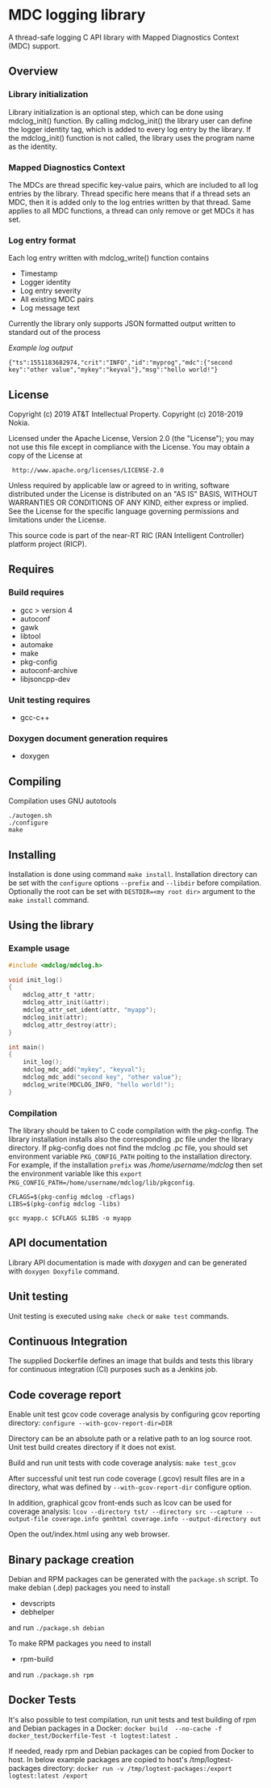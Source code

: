 


MDC logging library
===================

A thread-safe logging C API library with Mapped Diagnostics Context (MDC) support.

Overview
--------

### Library initialization

Library initialization is an optional step, which can be done using mdclog_init() function.
By calling mdclog_init() the library user can define the logger identity tag, which is added to every log entry by
the library. If the mdclog_init() function is not called, the library uses the program name as the identity.

### Mapped Diagnostics Context

The MDCs are thread specific key-value pairs, which are included to all log entries by the library.
Thread specific here means that if a thread sets an MDC, then it is added only to the log entries
written by that thread. Same applies to all MDC functions, a thread can only remove or get MDCs
it has set.

### Log entry format

Each log entry written with mdclog_write() function contains

 * Timestamp
 * Logger identity
 * Log entry severity
 * All existing MDC pairs
 * Log message text

Currently the library only supports JSON formatted output written to standard out of the process

*Example log output*

`{"ts":1551183682974,"crit":"INFO","id":"myprog","mdc":{"second key":"other value","mykey":"keyval"},"msg":"hello world!"}`


License
-------
 Copyright (c) 2019 AT&T Intellectual Property.
 Copyright (c) 2018-2019 Nokia.

 Licensed under the Apache License, Version 2.0 (the "License");
 you may not use this file except in compliance with the License.
 You may obtain a copy of the License at

     http://www.apache.org/licenses/LICENSE-2.0

 Unless required by applicable law or agreed to in writing, software
 distributed under the License is distributed on an "AS IS" BASIS,
 WITHOUT WARRANTIES OR CONDITIONS OF ANY KIND, either express or implied.
 See the License for the specific language governing permissions and
 limitations under the License.

 This source code is part of the near-RT RIC (RAN Intelligent Controller)
 platform project (RICP).


Requires
--------

### Build requires
* gcc > version 4
* autoconf
* gawk
* libtool
* automake
* make
* pkg-config
* autoconf-archive
* libjsoncpp-dev

### Unit testing requires
* gcc-c++

### Doxygen document generation requires
* doxygen

Compiling
---------

Compilation uses GNU autotools

```
./autogen.sh
./configure
make
```

Installing
----------

Installation is done using command `make install`.
Installation directory can be set with the `configure` options `--prefix` and `--libdir` before compilation.
Optionally the root can be set with `DESTDIR=<my root dir>` argument to the `make install` command.

Using the library
-----------------

### Example usage

```c
#include <mdclog/mdclog.h>

void init_log()
{
    mdclog_attr_t *attr;
    mdclog_attr_init(&attr);
    mdclog_attr_set_ident(attr, "myapp");
    mdclog_init(attr);
    mdclog_attr_destroy(attr);
}

int main()
{
    init_log();
    mdclog_mdc_add("mykey", "keyval");
    mdclog_mdc_add("second key", "other value");
    mdclog_write(MDCLOG_INFO, "hello world!");
}
```

### Compilation
The library should be taken to C code compilation with the pkg-config. The library installation installs also the corresponding
.pc file under the library directory. If pkg-config does not find the mdclog .pc file, you should set environment
variable `PKG_CONFIG_PATH` poiting to the installation directory. For example, if the installation `prefix` was */home/username/mdclog* then
set the environment variable like this `export PKG_CONFIG_PATH=/home/username/mdclog/lib/pkgconfig`.

```
CFLAGS=$(pkg-config mdclog -cflags)
LIBS=$(pkg-config mdclog -libs)

gcc myapp.c $CFLAGS $LIBS -o myapp
```

API documentation
-----------------

Library API documentation is made with *doxygen* and can be generated with `doxygen Doxyfile` command.


Unit testing
------------

Unit testing is executed using `make check` or `make test` commands.


Continuous Integration
----------------------

The supplied Dockerfile defines an image that builds and tests this library
for continuous integration (CI) purposes such as a Jenkins job.


Code coverage report
--------------------

Enable unit test gcov code coverage analysis by configuring gcov reporting
directory:
`
configure --with-gcov-report-dir=DIR
`

Directory can be an absolute path or a relative path to an log source root.
Unit test build creates directory if it does not exist.

Build and run unit tests with code coverage analysis:
`
make test_gcov
`

After successful unit test run code coverage (.gcov) result files are in
a directory, what was defined by `--with-gcov-report-dir` configure option.

In addition, graphical gcov front-ends such as lcov can be used for coverage
analysis:
`
lcov --directory tst/ --directory src --capture --output-file coverage.info
genhtml coverage.info --output-directory out
`

Open the out/index.html using any web browser.

Binary package creation
-----------------------

Debian and RPM packages can be generated with the `package.sh` script.
To make debian (.dep) packages you need to install
 * devscripts
 * debhelper

and run `./package.sh debian`

To make RPM packages you need to install
 * rpm-build

and run `./package.sh rpm`

Docker Tests
------------

It's also possible to test compilation, run unit tests and test building of
rpm and Debian packages in a Docker:
`
docker build  --no-cache -f docker_test/Dockerfile-Test -t logtest:latest .
`

If needed, ready rpm and Debian packages can be copied from Docker to host. In
below example packages are copied to host's /tmp/logtest-packages directory:
`
docker run -v /tmp/logtest-packages:/export logtest:latest /export
`
